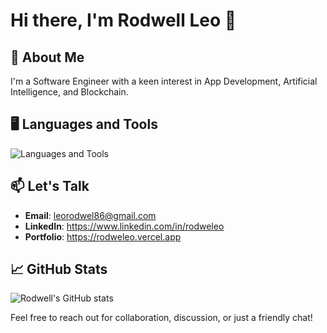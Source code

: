 # Hi there, I'm Rodwell Leo 👋

## 🚀 About Me

I'm a Software Engineer with a keen interest in App Development, Artificial Intelligence, and Blockchain.

## 🖥️ Languages and Tools

![Languages and Tools](https://skillicons.dev/icons?i=js,html,css,tailwindcss,react,nodejs,nextjs,express,java,spring,mysql,mongodb,nestjs,supabase,firebase,typescript,docker,git,aws,azure)

## 📫 Let's Talk

- **Email**: leorodwel86@gmail.com
- **LinkedIn**: https://www.linkedin.com/in/rodweleo
- **Portfolio**: https://rodweleo.vercel.app

## 📈 GitHub Stats

![Rodwell's GitHub stats](https://github-readme-stats.vercel.app/api?username=rodweleo&show_icons=true&theme=radical)


Feel free to reach out for collaboration, discussion, or just a friendly chat!
